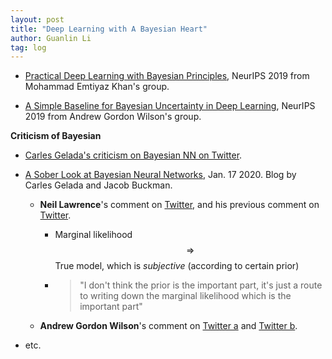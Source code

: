 ```yaml
---
layout: post
title: "Deep Learning with A Bayesian Heart"
author: Guanlin Li
tag: log
---
```


- [Practical Deep Learning with Bayesian Principles](https://arxiv.org/pdf/1906.02506.pdf), NeurIPS 2019 from Mohammad Emtiyaz Khan's group.

- [A Simple Baseline for Bayesian Uncertainty in Deep Learning](https://arxiv.org/pdf/1902.02476.pdf), NeurIPS 2019 from Andrew Gordon Wilson's group.



**Criticism of Bayesian**

- [Carles Gelada's criticism on Bayesian NN on Twitter](https://twitter.com/carlesgelada/status/1208618401729568768).

- [A Sober Look at Bayesian Neural Networks](https://jacobbuckman.com/2020-01-17-a-sober-look-at-bayesian-neural-networks/), Jan. 17 2020. Blog by Carles Gelada and Jacob Buckman.

  - **Neil Lawrence**'s comment on [Twitter](https://twitter.com/lawrennd/status/1218823645746909185), and his previous comment on [Twitter](https://twitter.com/lawrennd/status/1210636300258332672).

    - Marginal likelihood $$\Rightarrow$$ True model, which is *subjective* (according to certain prior)

    - > "I don't think the prior is the important part, it's just a route to writing down the marginal likelihood which is the important part"

  - **Andrew Gordon Wilson**'s comment on [Twitter a](https://twitter.com/andrewgwils/status/1218568138402533383) and [Twitter b](https://twitter.com/andrewgwils/status/1218593855215407106).

- etc.

